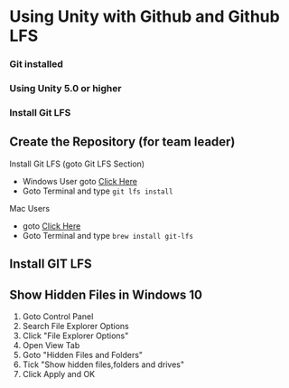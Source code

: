 # Using Unity with Github and Github LFS

### Git installed
### Using Unity 5.0 or higher
### Install Git LFS


## Create the Repository (for team leader)

Install Git LFS (goto Git LFS Section)

* Windows User goto [Click Here](https://git-lfs.github.com/)
* Goto Terminal and type `git lfs install`

Mac Users 
* goto [Click Here](https://git-lfs.github.com/) 
* Goto Terminal and type `brew install git-lfs` 



## Install GIT LFS




## Show Hidden Files in Windows 10

1. Goto Control Panel
2. Search File Explorer Options
3. Click "File Explorer Options"
4. Open View Tab
5. Goto "Hidden Files and Folders"
6. Tick "Show hidden files,folders and drives"
7. Click Apply and OK

